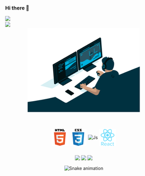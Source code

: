 
### Hi there 👋






  <div style="display: inline_block" >
       
  
  <a href="https://github.com/brunofeu">
   <img  height="180em" src="https://github-readme-stats.vercel.app/api?username=brunofeu&show_icons=true&theme=nightowl&include_all_commits=true&count_private=true&hide=stars"/><br>
       <a href="https://github.com/brunofeu">
   <img  height="180em" src="https://github-readme-stats.vercel.app/api/top-langs/?username=brunofeu&layout=compact&langs_count=7&theme=nightowl"/>
   
  </div>

<div align="center">
 <a href="https://raw.githubusercontent.com/brunofeu/brunofeu/main/code.gif">
    <img alt="GIF" src="https://raw.githubusercontent.com/brunofeu/brunofeu/main/code.gif"  height="270em" /></a>
</div>

 <br>
    <br>
    <br>

     



  
<div style="display: inline_block" align="center">
 <img align="center" alt="HTML" height="55" width="55" src="https://raw.githubusercontent.com/devicons/devicon/master/icons/html5/html5-original-wordmark.svg">
 <img align="center" alt="CSS" height="55" width="55" src="https://raw.githubusercontent.com/devicons/devicon/master/icons/css3/css3-original-wordmark.svg">
 <img align="center" alt="Js" height="55" width="55" src="https://upload.wikimedia.org/wikipedia/commons/d/d4/Javascript-shield.svg">
 <img align="center" alt="React" height="55" width="55" src="https://raw.githubusercontent.com/devicons/devicon/master/icons/react/react-original-wordmark.svg">
</div>
  
 ##

  <div align="center"> 
 
  <a href="https://instagram.com/brunofeu" target="_blank"><img src="https://img.shields.io/badge/Instagram-E4405F?style=for-the-badge&logo=instagram&logoColor=white" target="_blank"></a>
 	<a href = "mailto:brunofeu89@gmail.com"><img src="https://img.shields.io/badge/Gmail-D14836?style=for-the-badge&logo=gmail&logoColor=white" target="_blank"></a>
  <a href="https://www.linkedin.com/in/brunofeu" target="_blank"><img src="https://img.shields.io/badge/LinkedIn-0077B5?style=for-the-badge&logo=linkedin&logoColor=white" target="_blank"></a> 
   
     
 
  ![Snake animation](https://github.com/brunofeu/brunofeu/blob/output/github-contribution-grid-snake.svg)
 

<!--
**brunofeu/brunofeu** is a ✨ _special_ ✨ repository because its `README.md` (this file) appears on your GitHub profile.

Here are some ideas to get you started:
🤾🇧🇷
- 🔭 I’m currently working on ...
- 🌱 I’m currently learning ...
- 👯 I’m looking to collaborate on ...
- 🤔 I’m looking for help with ...
- 💬 Ask me about ...
- 📫 How to reach me: ...
- 😄 Pronouns: ...
- ⚡ Fun fact: ...
-->
